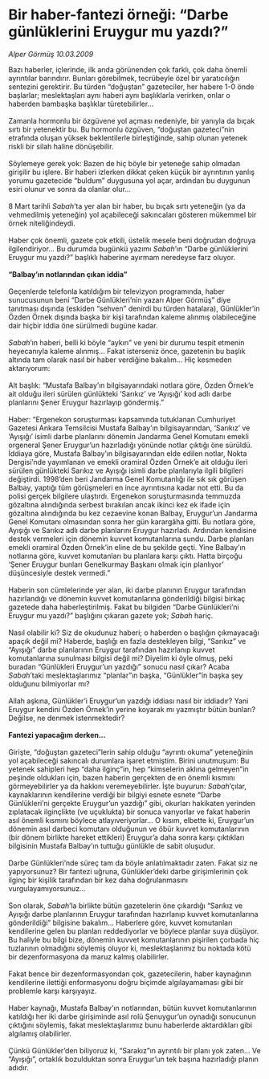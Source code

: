 # Bir haber-fantezi örneği: “Darbe günlüklerini Eruygur mu yazdı?”

*Alper Görmüş 10.03.2009*

<div class="taraf_structure_2col_1zq">
<div class="margen_n">



 <p>Bazı haberler, içlerinde, ilk anda görünenden çok farklı, çok daha önemli ayrıntılar barındırır. Bunları görebilmek, tecrübeyle özel bir yaratıcılığın sentezini gerektirir. Bu türden “doğuştan” gazeteciler, her habere 1-0 önde başlarlar; meslektaşları aynı haberi aynı başlıklarla verirken, onlar o haberden bambaşka başlıklar türetebilirler... <br/><br/>Zamanla hormonlu bir özgüvene yol açması nedeniyle, bir yanıyla da bıçak sırtı bir yetenektir bu. Bu hormonlu özgüven, “doğuştan gazeteci”nin etrafında oluşan yüksek beklentilerle birleştiğinde, sahip olunan yetenek riskli bir silah haline dönüşebilir. <br/><br/>Söylemeye gerek yok: Bazen de hiç böyle bir yeteneğe sahip olmadan girişilir bu işlere. Bir haberi izlerken dikkat çeken küçük bir ayrıntının yanlış yorumu gazetecide “buldum” duygusuna yol açar, ardından bu duygunun esiri olunur ve sonra da olanlar olur... <br/><br/>8 Mart tarihli <i>Sabah</i>’ta yer alan bir haber, bu bıçak sırtı yeteneğin (ya da vehmedilmiş yeteneğin) yol açabileceği sakıncaları gösteren mükemmel bir örnek niteliğindeydi. <br/><br/>Haber çok önemli, gazete çok etkili, üstelik mesele beni doğrudan doğruya ilgilendiriyor... Bu durumda bugünkü yazımı <i>Sabah</i>’ın “Darbe günlüklerini Eruygur mu yazdı?” başlıklı haberine ayırmam neredeyse farz oluyor.<b> <br/><br/>“Balbay’ın notlarından çıkan iddia”</b> <br/><br/>Geçenlerde telefonla katıldığım bir televizyon programında, haber sunucusunun beni “Darbe Günlükleri’nin yazarı Alper Görmüş” diye tanıtması dışında (eskiden “sehven” denirdi bu türden hatalara), Günlükler’in Özden Örnek dışında başka bir kişi tarafından kaleme alınmış olabileceğine dair hiçbir iddia öne sürülmedi bugüne kadar.<i> <br/><br/>Sabah</i>’ın haberi, belli ki böyle “aykırı” ve yeni bir durumu tespit etmenin heyecanıyla kaleme alınmış... Fakat isterseniz önce, gazetenin bu başlık altında tam olarak nasıl bir haber verdiğine bakalım... Hiç kesmeden aktarıyorum: <br/><br/>Alt başlık: “Mustafa Balbay’ın bilgisayarındaki notlara göre, Özden Örnek’e ait olduğu ileri sürülen günlükteki ‘Sarıkız’ ve ‘Ayışığı’ kod adlı darbe planlarını Şener Eruygur hazırlayıp göndermiş.” <br/><br/>Haber: “Ergenekon soruşturması kapsamında tutuklanan Cumhuriyet Gazetesi Ankara Temsilcisi Mustafa Balbay’ın bilgisayarından, ‘Sarıkız’ ve ‘Ayışığı’ isimli darbe planlarını dönemin Jandarma Genel Komutanı emekli orgeneral Şener Eruygur’un hazırladığı yönünde notlar çıktığı öne sürüldü. İddiaya göre, Mustafa Balbay’ın bilgisayarından elde edilen notlar, Nokta Dergisi’nde yayımlanan ve emekli oramiral Özden Örnek’e ait olduğu ileri sürülen günlükteki Sarıkız ve Ayışığı isimli darbe planlarıyla ilgili bilgileri değiştirdi. 1998’den beri Jandarma Genel Komutanlığı ile sık sık görüşen Balbay, yaptığı tüm görüşmeleri en ince ayrıntısına kadar not etti. Bu da polisi gerçek bilgilere ulaştırdı. Ergenekon soruşturmasında temmuzda gözaltına alındığında serbest bırakılan ancak ikinci kez ek ifade için gözaltına alındığında bu kez cezaevine konan Balbay, Eruygur’un Jandarma Genel Komutanı olmasından sonra her gün karargâha gitti. Bu notlara göre, Ayışığı ve Sarıkız adlı darbe planlarını Eruygur hazırladı. Ardından kendisine destek vermeleri için dönemin kuvvet komutanlarına sundu. Darbe planları emekli oramiral Özden Örnek’in eline de bu şekilde geçti. Yine Balbay’ın notlarına göre, kuvvet komutanları bu planlara karşı çıktı. Hatta birçoğu ‘Şener Eruygur bunları Genelkurmay Başkanı olmak için planlıyor’ düşüncesiyle destek vermedi.” <br/><br/>Haberin son cümlelerinde yer alan, iki darbe planının Eruygur tarafından hazırlandığı ve dönemin kuvvet komutanlarına gönderildiği bilgisi birkaç gazetede daha haberleştirilmiş. Fakat bu bilgiden “Darbe Günlükleri’ni Eruygur mu yazdı?” başlığını çıkaran gazete yok; <i>Sabah</i> hariç. <br/><br/>Nasıl olabilir ki? Siz de okudunuz haberi; o haberden o başlığın çıkmayacağı apaçık değil mi? Haberde, başlığı en fazla destekleyen bilgi, “Sarıkız” ve “Ayışığı” darbe planlarının Eruygur tarafından hazırlanıp kuvvet komutanlarına sunulması bilgisi değil mi? Diyelim ki öyle olmuş, peki buradan “Günlükleri Eruygur’un yazdığı” sonucu nasıl çıkar? Acaba <i>Sabah</i>’taki meslektaşlarımız “planlar”ın başka, “Günlükler”in başka şey olduğunu bilmiyorlar mı? <br/><br/>Allah aşkına, Günlükler’i Eruygur’un yazdığı iddiası nasıl bir iddiadır? Yani Eruygur kendini Özden Örnek’in yerine koyarak mı yazmıştır bütün bunları? Değilse, ne denmek istenmektedir?<b> <br/><br/>Fantezi yapacağım derken...</b> <br/><br/>Girişte, “doğuştan gazeteci”lerin sahip olduğu “ayrıntı okuma” yeteneğinin yol açabileceği sakıncalı durumlara işaret etmiştim. Birini unutmuşum: Bu yetenek sahipleri hep “daha ilginç”in, hep “kimselerin aklına gelmeyen”in peşinde oldukları için, bazen haberin gerçekten de en önemli kısmını görmeyebilirler ya da hakkını veremeyebilirler. İşte buyurun: <i>Sabah</i>’çılar, kaynaklarının kendilerine verdiği bir bilgiyi esnete esnete “Darbe Günlükleri’ni gerçekte Eruygur’un yazdığı” gibi, okurları hakikaten yerinden zıplatacak ilginçlikte (ve uçuklukta) bir sonuca varıyorlar ve fakat haberin asıl önemli kısmını böylece atlayıveriyorlar... O kısım, elbette ki, Eruygur’un dönemin asıl darbeci komutanı olduğunun ve öbür kuvvet komutanlarının (bir dönem birlikte hareket ettikleri) Eruygur’a daha sonra karşı çıktıkları bilgisinin Mustafa Balbay’ın tuttuğu günlükle de sabit oluşudur. <br/><br/>Darbe Günlükleri’nde süreç tam da böyle anlatılmaktadır zaten. Fakat siz ne yapıyorsunuz? Bir fantezi uğruna, Günlükler’deki darbe girişimlerinin çok ilginç bir kişilik tarafından bir kez daha doğrulanmasını vurgulayamıyorsunuz... <br/><br/>Son olarak, <i>Sabah</i>’la birlikte bütün gazetelerin öne çıkardığı “Sarıkız ve Ayışığı darbe planlarının Eruygur tarafından hazırlanıp kuvvet komutanlarına gönderildiği” bilgisine bakalım... Haberlere göre, kuvvet komutanları kendilerine gelen bu planları reddediyorlar ve böylece planlar suya düşüyor. Bu haliyle bu bilgi bize, dönemin kuvvet komutanlarının pişirilen çorbada hiç tuzlarının olmadığını söylemiş oluyor ki, meslektaşlarımız bu noktada kötü bir dezenformasyona da maruz kalmış olabilirler. <br/><br/>Fakat bence bir dezenformasyondan çok, gazetecilerin, haber kaynağının kendilerine ilettiği enformasyonu doğru biçimde algılayamaması gibi bir problemle karşı karşıyayız. <br/><br/>Haber kaynağı, Mustafa Balbay’ın notlarından, bütün kuvvet komutanlarının katıldığı her iki darbe girişiminde asıl rolü Şenuygur’un oynadığı sonucunun çıktığını söylemiş, fakat meslektaşlarımız bunu haberlerde aktardıkları gibi algılamış olabilirler. <br/><br/>Çünkü Günlükler’den biliyoruz ki, “Sarakız”ın ayrıntılı bir planı yok zaten... Ve “Ayışığı”, ortaklık bozulduktan sonra Eruygur’un tek başına hazırladığı planın adıdır.</p>

<br/>


<div id="taraf_not">
</div>

</div>


</div>
